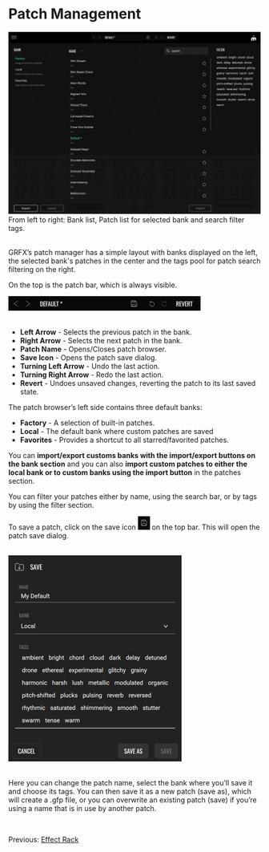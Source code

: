# Patch Management

<figure style="margin:0; text-align: left;">
<img src="/grfx/images/patch-manager.png" width=700 alt="Patch Manager" style="padding: 0px; bottom-padding: 0px" />
<figcaption>From left to right: Bank list, Patch list for selected bank and search filter tags.</figcaption>
</figure>
<br>

GRFX’s patch manager has a simple layout with banks displayed on the left, the selected bank's patches in the center and the tags pool for patch search filtering on the right.

On the top is the patch bar, which is always visible.

<img src="/grfx/images/patch-bar.png" alt="Patch Bar" style="padding: 0px; bottom-padding: 0px" />
<br>
<br>

- **Left Arrow** - Selects the previous patch in the bank.
- **Right Arrow** - Selects the next patch in the bank.
- **Patch Name** - Opens/Closes patch browser.
- **Save Icon** - Opens the patch save dialog.
- **Turning Left Arrow** - Undo the last action.
- **Turning Right Arrow** - Redo the last action.
- **Revert** - Undoes unsaved changes, reverting the patch to its last saved state.

The patch browser’s left side contains three default banks:

- **Factory** - A selection of built-in patches.
- **Local** - The default bank where custom patches are saved
- **Favorites** - Provides a shortcut to all starred/favorited patches.

You can **import/export customs banks with the import/export buttons on the bank section** and you can also **import custom patches to either the local bank or to custom banks using the import button** in the patches section.

You can filter your patches either by name, using the search bar, or by tags by using the filter section.

To save a patch, click on the save icon <img src="/grfx/images/save.png" alt="Save Icon" style="padding: 0px; bottom-padding: 0px" /> on the top bar. This will open the patch save dialog.

<br>

<img src="/grfx/images/save-dialog.png" alt="Save Dialog" style="padding: 0px; bottom-padding: 0px" />
<br>
<br>

Here you can change the patch name, select the bank where you’ll save it and choose its tags. You can then save it as a new patch (save as), which will create a .gfp file, or you can overwrite an existing patch (save) if you’re using a name that is in use by another patch.

<br>

Previous: [Effect Rack](effect-rack)